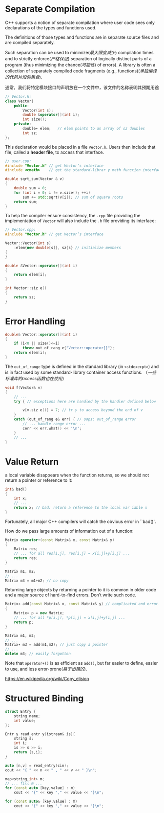 # Separate Compilation

C++ supports a notion of separate compilation where user code sees only declarations of the types and functions used. 

The definitions of those types and functions are in separate source files and are compiled separately. 

Such separation can be used to minimize(*最大限度减少*) compilation times and to strictly enforce(*严格保证*) separation of logically distinct parts of a program (thus minimizing the chance(*可能性*) of errors). A library is often a collection of separately compiled code fragments (e.g., functions)(*单独编译的代码片段的集合*).

通常，我们将特定模块接口的声明放在一个文件中，该文件的名称表明其预期用途

```c++
// Vector.h:
class Vector{
	public:
		Vector(int s);
	    double &operator[](int i);
	    int size();
	private:
		double∗ elem;	// elem points to an array of sz doubles
	    int sz;
};
```

This declaration would be placed in a file `Vector.h`. Users then include that file, called a **header file**, to access that interface.

```c++
// user.cpp:
#include "Vector.h"	// get Vector’s interface
#include <cmath>	// get the standard-librar y math function interface including sqrt()

double sqrt_sum(Vector & v) 
{
	double sum = 0;
	for (int i = 0; i != v.size(); ++i)
		sum += std::sqrt(v[i]);	// sum of square roots
	return sum;
}
```

To help the compiler ensure consistency, the `.cpp` file providing the implementation of `Vector` will also include the `.h` file providing its interface:

```c++
// Vector.cpp:
#include "Vector.h"	// get Vector’s interface

Vector::Vector(int s)
    :elem{new double[s]}, sz{s}	// initialize members
{
}

double &Vector::operator[](int i)
{
	return elem[i];
}

int Vector::siz e()
{
	return sz;
}
```

# Error Handling

```c++
double& Vector::operator[](int i)
{
    if (i<0 || size()<=i)
        throw out_of_rang e{"Vector::operator[]"};
    return elem[i];
}
```

The `out_of_range` type is defined in the standard library (in `<stdexecpt>`) and is in fact used by some standard-library container access functions. （*一些标准库的access函数也在使用*）

```c++
void f(Vector& v)
{
    // ...
    try { // exceptions here are handled by the handler defined below

        v[v.siz e()] = 7; // tr y to access beyond the end of v
    }
    catch (out_of_rang e& err) { // oops: out_of_range error
        // ... handle range error ...
        cerr << err.what() << '\n';
    }
    // ...
}
```

# Value Return

a local variable disappears when the function returns, so we should not
return a pointer or reference to it:

```c++
int& bad()
{
    int x;
    // ...
    return x; // bad: return a reference to the local var iable x
}
```

Fortunately, all major C++ compilers will catch the obvious error in ``bad()`.

How do we pass large amounts of information out of a function:

```c++
Matrix operator+(const Matrix& x, const Matrix& y)
{
    Matrix res;
    // ... for all res[i,j], res[i,j] = x[i,j]+y[i,j] ...
    return res;
}

Matrix m1, m2;
// ...
Matrix m3 = m1+m2; // no copy
```

Returning large objects by returning a pointer to it is common in older code and a major source of hard-to-find errors. Don’t write such code. 

```c++
Matrix∗ add(const Matrix& x, const Matrix& y) // complicated and error-prone 20th century style
{
    Matrix∗ p = new Matrix;
    // ... for all *p[i,j], *p[i,j] = x[i,j]+y[i,j] ...
    return p;
}

Matrix m1, m2;
// ...
Matrix∗ m3 = add(m1,m2); // just copy a pointer
// ...
delete m3; // easily forgotten
```

Note that `operator+()` is as efficient as `add()`, but far easier to define, easier to use, and less error-prone(*易于出错的*).

https://en.wikipedia.org/wiki/Copy_elision

# Structured Binding

```c++
struct Entry {
    string name;
    int value;
};

Entr y read_entr y(istream& is){
    string s;
    int i;
    is >> s >> i;
    return {s,i};
}

auto [n,v] = read_entry(cin);
cout << "{ " << n << " , " << v << " }\n";
```

```c++
map<string,int> m;
// ... fill m ...
for (const auto [key,value] : m)
    cout << "{" << key "," << value << "}\n";

for (const auto& [key,value] : m)
    cout << "{" << key "," << value << "}\n";    
```